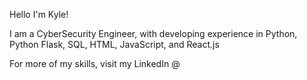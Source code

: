 Hello I'm Kyle!

I am a CyberSecurity Engineer, with developing experience in Python, Python Flask, SQL, HTML, JavaScript, and React.js

For more of my skills, visit my LinkedIn @
